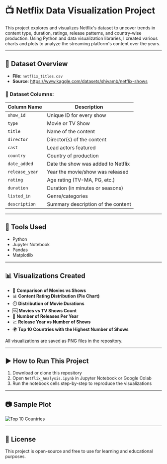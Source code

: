 # 📺 Netflix Data Visualization Project

This project explores and visualizes Netflix's dataset to uncover trends in content type, duration, ratings, release patterns, and country-wise production. Using Python and data visualization libraries, I created various charts and plots to analyze the streaming platform's content over the years.

---

## 📁 Dataset Overview

- **File**: `netflix_titles.csv`
- **Source**: https://www.kaggle.com/datasets/shivamb/netflix-shows

### 🔸 Dataset Columns:

| Column Name     | Description                                  |
|-----------------|----------------------------------------------|
| `show_id`       | Unique ID for every show                     |
| `type`          | Movie or TV Show                             |
| `title`         | Name of the content                          |
| `director`      | Director(s) of the content                   |
| `cast`          | Lead actors featured                         |
| `country`       | Country of production                        |
| `date_added`    | Date the show was added to Netflix           |
| `release_year`  | Year the movie/show was released             |
| `rating`        | Age rating (TV-MA, PG, etc.)                 |
| `duration`      | Duration (in minutes or seasons)             |
| `listed_in`     | Genre/categories                             |
| `description`   | Summary description of the content           |

---

## 🧰 Tools Used

- Python
- Jupyter Notebook
- Pandas
- Matplotlib

---

## 📊 Visualizations Created

- 🎥 **Comparison of Movies vs Shows**
- 📊 **Content Rating Distribution (Pie Chart)**
- ⏱️ **Distribution of Movie Durations**
- 🆚 **Movies vs TV Shows Count**
- 📅 **Number of Releases Per Year**
- 📈 **Release Year vs Number of Shows**
- 🌍 **Top 10 Countries with the Highest Number of Shows**

All visualizations are saved as PNG files in the repository.

---

## ▶️ How to Run This Project

1. Download or clone this repository
2. Open `Netflix_Analysis.ipynb` in Jupyter Notebook or Google Colab
3. Run the notebook cells step-by-step to reproduce the visualizations

---

## 📷 Sample Plot

![Top 10 Countries](top_10_countries.png)

---

## 📜 License

This project is open-source and free to use for learning and educational purposes.
